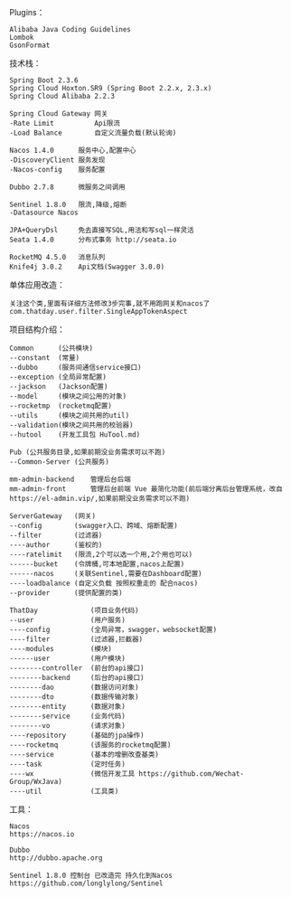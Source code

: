 Plugins：

    Alibaba Java Coding Guidelines
    Lombok
    GsonFormat
    
技术栈：

	Spring Boot 2.3.6
	Spring Cloud Hoxton.SR9 (Spring Boot 2.2.x, 2.3.x)
	Spring Cloud Alibaba 2.2.3

	Spring Cloud Gateway 网关
	-Rate Limit          Api限流
	-Load Balance        自定义流量负载(默认轮询)

	Nacos 1.4.0      服务中心,配置中心
	-DiscoveryClient 服务发现
	-Nacos-config    服务配置

    Dubbo 2.7.8      微服务之间调用

	Sentinel 1.8.0   限流,降级,熔断
	-Datasource Nacos
	
	JPA+QueryDsl     免去直接写SQL,用法和写sql一样灵活
	Seata 1.4.0      分布式事务 http://seata.io

	RocketMQ 4.5.0   消息队列
	Knife4j 3.0.2    Api文档(Swagger 3.0.0)

单体应用改造：

	关注这个类,里面有详细方法修改3步完事,就不用跑网关和nacos了
	com.thatday.user.filter.SingleAppTokenAspect

项目结构介绍：

	Common      (公共模块)
	--constant  (常量)
	--dubbo     (服务间通信service接口)
	--exception (全局异常配置)
	--jackson   (Jackson配置)
	--model     (模块之间公用的对象)
	--rocketmp  (rocketmq配置)
	--utils     (模块之间共用的util)
	--validation(模块之间共用的校验器)
	--hutool    (开发工具包 HuTool.md)

	Pub (公共服务目录,如果前期没业务需求可以不跑)
	--Common-Server (公共服务)

	mm-admin-backend    管理后台后端
	mm-admin-front      管理后台前端 Vue 最简化功能(前后端分离后台管理系统，改自https://el-admin.vip/,如果前期没业务需求可以不跑)

	ServerGateway   (网关)
	--config        (swagger入口、跨域、熔断配置)
	--filter        (过滤器)
	----author      (鉴权的)
	----ratelimit   (限流,2个可以选一个用,2个用也可以)
	------bucket    (令牌桶,可本地配置,nacos上配置)
	------nacos     (关联Sentinel,需要在Dashboard配置)
	----loadbalance (自定义负载 按照权重走的 配合nacos)
	--provider      (提供配置的类)

	ThatDay             (项目业务代码)
	--user              (用户服务)
	----config          (全局异常，swagger，websocket配置)
	----filter          (过滤器,拦截器)
	----modules         (模块)
	------user          (用户模块)
	--------controller  (前台的api接口)
	--------backend     (后台的api接口)
	--------dao         (数据访问对象)
	--------dto         (数据传输对象)
	--------entity      (数据对象)
	--------service     (业务代码)
	--------vo          (请求对象)
	----repository      (基础的jpa操作)
	----rocketmq        (该服务的rocketmq配置)
	----service         (基本的增删改查基类)
	----task            (定时任务)
	----wx              (微信开发工具 https://github.com/Wechat-Group/WxJava)
	----util            (工具类)

工具：
    
    Nacos
    https://nacos.io
    
    Dubbo
    http://dubbo.apache.org
    
    Sentinel 1.8.0 控制台 已改造完 持久化到Nacos    
    https://github.com/longlylong/Sentinel
